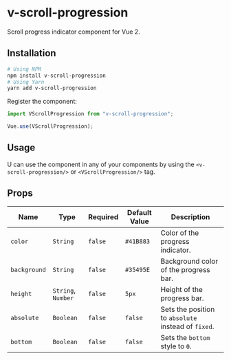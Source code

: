 # v-scroll-progression

Scroll progress indicator component for Vue 2.

## Installation

```bash
# Using NPM
npm install v-scroll-progression
# Using Yarn
yarn add v-scroll-progression
```

Register the component:

```js
import VScrollProgression from "v-scroll-progression";

Vue.use(VScrollProgression);
```

## Usage

U can use the component in any of your components by using the `<v-scroll-progression/>` or `<VScrollProgression/>` tag.

## Props

| Name         | Type               | Required | Default Value | Description                                         |
| ------------ | ------------------ | -------- | ------------- | --------------------------------------------------- |
| `color`      | `String`           | `false`  | `#41B883`     | Color of the progress indicator.                    |
| `background` | `String`           | `false`  | `#35495E`     | Background color of the progress bar.               |
| `height`     | `String`, `Number` | `false`  | `5px`         | Height of the progress bar.                         |
| `absolute`   | `Boolean`          | `false`  | `false`       | Sets the position to `absolute` instead of `fixed`. |
| `bottom`     | `Boolean`          | `false`  | `false`       | Sets the `bottom` style to `0`.                     |